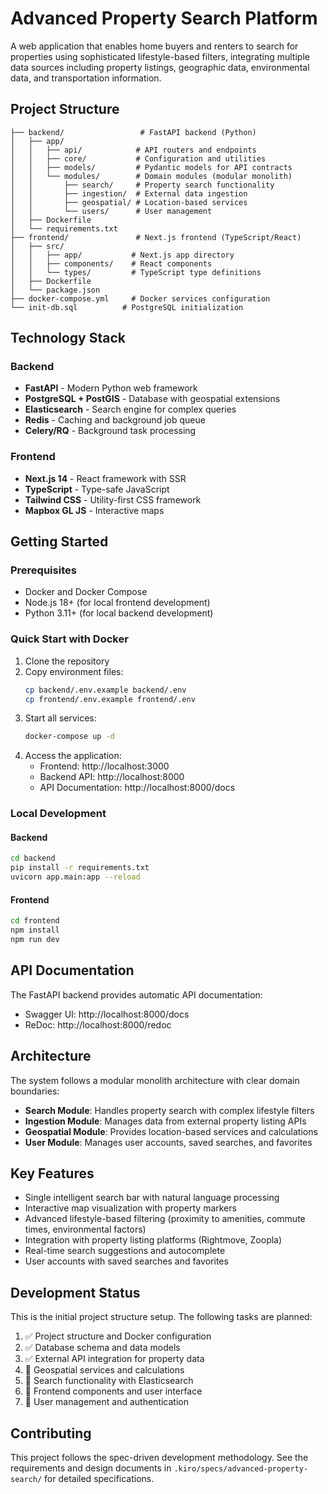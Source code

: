 # Advanced Property Search Platform

A web application that enables home buyers and renters to search for properties using sophisticated lifestyle-based filters, integrating multiple data sources including property listings, geographic data, environmental data, and transportation information.

## Project Structure

```
├── backend/                 # FastAPI backend (Python)
│   ├── app/
│   │   ├── api/            # API routers and endpoints
│   │   ├── core/           # Configuration and utilities
│   │   ├── models/         # Pydantic models for API contracts
│   │   └── modules/        # Domain modules (modular monolith)
│   │       ├── search/     # Property search functionality
│   │       ├── ingestion/  # External data ingestion
│   │       ├── geospatial/ # Location-based services
│   │       └── users/      # User management
│   ├── Dockerfile
│   └── requirements.txt
├── frontend/               # Next.js frontend (TypeScript/React)
│   ├── src/
│   │   ├── app/           # Next.js app directory
│   │   ├── components/    # React components
│   │   └── types/         # TypeScript type definitions
│   ├── Dockerfile
│   └── package.json
├── docker-compose.yml     # Docker services configuration
└── init-db.sql          # PostgreSQL initialization
```

## Technology Stack

### Backend
- **FastAPI** - Modern Python web framework
- **PostgreSQL + PostGIS** - Database with geospatial extensions
- **Elasticsearch** - Search engine for complex queries
- **Redis** - Caching and background job queue
- **Celery/RQ** - Background task processing

### Frontend
- **Next.js 14** - React framework with SSR
- **TypeScript** - Type-safe JavaScript
- **Tailwind CSS** - Utility-first CSS framework
- **Mapbox GL JS** - Interactive maps

## Getting Started

### Prerequisites
- Docker and Docker Compose
- Node.js 18+ (for local frontend development)
- Python 3.11+ (for local backend development)

### Quick Start with Docker

1. Clone the repository
2. Copy environment files:
   ```bash
   cp backend/.env.example backend/.env
   cp frontend/.env.example frontend/.env
   ```
3. Start all services:
   ```bash
   docker-compose up -d
   ```
4. Access the application:
   - Frontend: http://localhost:3000
   - Backend API: http://localhost:8000
   - API Documentation: http://localhost:8000/docs

### Local Development

#### Backend
```bash
cd backend
pip install -r requirements.txt
uvicorn app.main:app --reload
```

#### Frontend
```bash
cd frontend
npm install
npm run dev
```

## API Documentation

The FastAPI backend provides automatic API documentation:
- Swagger UI: http://localhost:8000/docs
- ReDoc: http://localhost:8000/redoc

## Architecture

The system follows a modular monolith architecture with clear domain boundaries:

- **Search Module**: Handles property search with complex lifestyle filters
- **Ingestion Module**: Manages data from external property listing APIs
- **Geospatial Module**: Provides location-based services and calculations
- **User Module**: Manages user accounts, saved searches, and favorites

## Key Features

- Single intelligent search bar with natural language processing
- Interactive map visualization with property markers
- Advanced lifestyle-based filtering (proximity to amenities, commute times, environmental factors)
- Integration with property listing platforms (Rightmove, Zoopla)
- Real-time search suggestions and autocomplete
- User accounts with saved searches and favorites

## Development Status

This is the initial project structure setup. The following tasks are planned:
1. ✅ Project structure and Docker configuration
2. ✅ Database schema and data models
3. ✅ External API integration for property data
4. 🔄 Geospatial services and calculations
5. 🔄 Search functionality with Elasticsearch
6. 🔄 Frontend components and user interface
7. 🔄 User management and authentication

## Contributing

This project follows the spec-driven development methodology. See the requirements and design documents in `.kiro/specs/advanced-property-search/` for detailed specifications.
